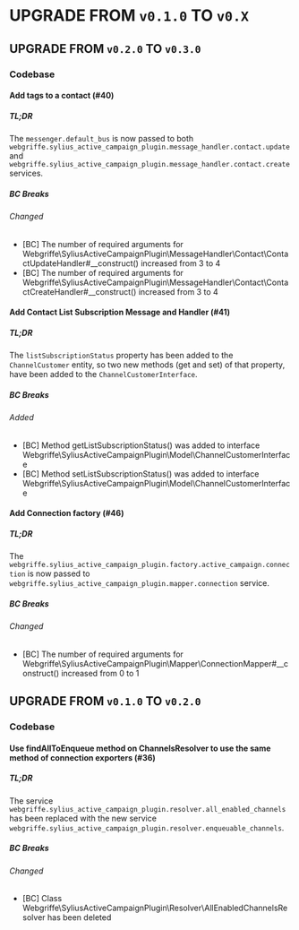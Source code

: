 # UPGRADE FROM `v0.1.0` TO `v0.X`

## UPGRADE FROM `v0.2.0` TO `v0.3.0`

### Codebase

#### Add tags to a contact (#40)

##### TL;DR
The `messenger.default_bus` is now passed to both `webgriffe.sylius_active_campaign_plugin.message_handler.contact.update` and `webgriffe.sylius_active_campaign_plugin.message_handler.contact.create` services.

##### BC Breaks

###### Changed
- [BC] The number of required arguments for Webgriffe\SyliusActiveCampaignPlugin\MessageHandler\Contact\ContactUpdateHandler#__construct() increased from 3 to 4
- [BC] The number of required arguments for Webgriffe\SyliusActiveCampaignPlugin\MessageHandler\Contact\ContactCreateHandler#__construct() increased from 3 to 4

#### Add Contact List Subscription Message and Handler (#41)

##### TL;DR
The `listSubscriptionStatus` property has been added to the `ChannelCustomer` entity, so two new methods (get and set) of that property, have been added to the `ChannelCustomerInterface`.

##### BC Breaks

###### Added
- [BC] Method getListSubscriptionStatus() was added to interface Webgriffe\SyliusActiveCampaignPlugin\Model\ChannelCustomerInterface
- [BC] Method setListSubscriptionStatus() was added to interface Webgriffe\SyliusActiveCampaignPlugin\Model\ChannelCustomerInterface

#### Add Connection factory (#46)

##### TL;DR
The `webgriffe.sylius_active_campaign_plugin.factory.active_campaign.connection` is now passed to `webgriffe.sylius_active_campaign_plugin.mapper.connection` service.

##### BC Breaks

###### Changed
- [BC] The number of required arguments for Webgriffe\SyliusActiveCampaignPlugin\Mapper\ConnectionMapper#__construct() increased from 0 to 1

## UPGRADE FROM `v0.1.0` TO `v0.2.0`

### Codebase

#### Use findAllToEnqueue method on ChannelsResolver to use the same method of connection exporters (#36)

##### TL;DR
The service `webgriffe.sylius_active_campaign_plugin.resolver.all_enabled_channels` has been replaced with the new service `webgriffe.sylius_active_campaign_plugin.resolver.enqueuable_channels`.

##### BC Breaks

###### Changed
- [BC] Class Webgriffe\SyliusActiveCampaignPlugin\Resolver\AllEnabledChannelsResolver has been deleted
